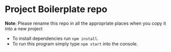 # Project Boilerplate repo

**Note**: Please rename this repo in all the appropriate places when you copy it into a new project

* To install dependencies run `npm install`.
* To run this program simply type `npm start` into the console.
